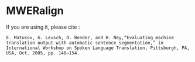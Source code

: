 # MWERalign
If you are using it, please cite :

	E. Matusov, G. Leusch, O. Bender, and H. Ney,“Evaluating machine translation output with automatic sentence segmentation,” in International Workshop on Spoken Language Translation, Pittsburgh, PA, USA, Oct. 2005, pp. 148–154.
